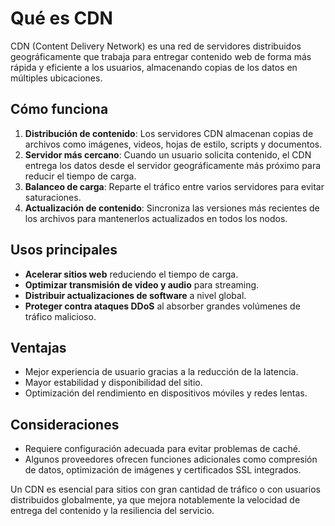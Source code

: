 # Qué es CDN

CDN (Content Delivery Network) es una red de servidores distribuidos geográficamente que trabaja para entregar contenido web de forma más rápida y eficiente a los usuarios, almacenando copias de los datos en múltiples ubicaciones.

## Cómo funciona
1. **Distribución de contenido**: Los servidores CDN almacenan copias de archivos como imágenes, videos, hojas de estilo, scripts y documentos.
2. **Servidor más cercano**: Cuando un usuario solicita contenido, el CDN entrega los datos desde el servidor geográficamente más próximo para reducir el tiempo de carga.
3. **Balanceo de carga**: Reparte el tráfico entre varios servidores para evitar saturaciones.
4. **Actualización de contenido**: Sincroniza las versiones más recientes de los archivos para mantenerlos actualizados en todos los nodos.

## Usos principales
- **Acelerar sitios web** reduciendo el tiempo de carga.
- **Optimizar transmisión de video y audio** para streaming.
- **Distribuir actualizaciones de software** a nivel global.
- **Proteger contra ataques DDoS** al absorber grandes volúmenes de tráfico malicioso.

## Ventajas
- Mejor experiencia de usuario gracias a la reducción de la latencia.
- Mayor estabilidad y disponibilidad del sitio.
- Optimización del rendimiento en dispositivos móviles y redes lentas.

## Consideraciones
- Requiere configuración adecuada para evitar problemas de caché.
- Algunos proveedores ofrecen funciones adicionales como compresión de datos, optimización de imágenes y certificados SSL integrados.

Un CDN es esencial para sitios con gran cantidad de tráfico o con usuarios distribuidos globalmente, ya que mejora notablemente la velocidad de entrega del contenido y la resiliencia del servicio.

